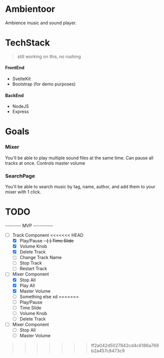 # Ambientoor
Ambience music and sound player.

# TechStack
> still working on this, no rushing
#### FrontEnd
- SvelteKit
- Bootstrap (for demo purposes)

#### BackEnd
- NodeJS
- Express

# Goals
### Mixer
You'll be able to play multiple sound files at the same time.
Can pause all tracks at once.
Controls master volume

### SearchPage
You'll be able to search music by tag, name, author, and add them to your mixer with 1 click.

# TODO
-------- MVP ----------
- [ ] Track Component
<<<<<<< HEAD
  - [x] Play/Pause
  ~~- [ ] Time Slide~~
  - [x] Volume Knob
  - [x] Delete Track
  - [ ] Change Track Name
  - [ ] Stop Track
  - [ ] Restart Track
- [ ] Mixer Component
  - [x] Stop All
  - [x] Play All
  - [x] Master Volume
  - [ ] Something else xd
=======
  - [ ] Play/Pause
  - [ ] Time Slide
  - [ ] Volume Knob
  - [ ] Delete Track
- [ ] Mixer Component
  - [ ] Stop All
  - [ ] Master Volume
>>>>>>> ff2a042d5027842cd4c6186a769b2a457c8473c9
